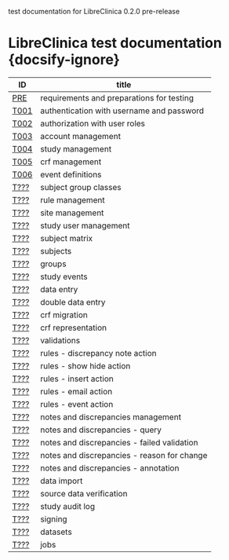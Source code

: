 
test documentation for LibreClinica 0.2.0 pre-release

# LibreClinica test documentation {docsify-ignore}

| ID | title |
| -- | ----- |
| [PRE](prerequisites.md) | requirements and preparations for testing |
| [T001](t001.md) | authentication with username and password |
| [T002](t002.md) | authorization with user roles |
| [T003](t003.md) | account management |
| [T004](t004.md) | study management |
| [T005](t005.md) | crf management |
| [T006](t006.md) | event definitions |
| [T???](t???.md) | subject group classes |
| [T???](t???.md) | rule management |
| [T???](t???.md) | site management |
| [T???](t???.md) | study user management |
| [T???](t???.md) | subject matrix |
| [T???](t???.md) | subjects |
| [T???](t???.md) | groups |
| [T???](t???.md) | study events |
| [T???](t???.md) | data entry |
| [T???](t???.md) | double data entry |
| [T???](t???.md) | crf migration |
| [T???](t???.md) | crf representation |
| [T???](t???.md) | validations |
| [T???](t???.md) | rules - discrepancy note action |
| [T???](t???.md) | rules - show hide action |
| [T???](t???.md) | rules - insert action |
| [T???](t???.md) | rules - email action |
| [T???](t???.md) | rules - event action |
| [T???](t???.md) | notes and discrepancies management |
| [T???](t???.md) | notes and discrepancies - query |
| [T???](t???.md) | notes and discrepancies - failed validation |
| [T???](t???.md) | notes and discrepancies - reason for change |
| [T???](t???.md) | notes and discrepancies - annotation |
| [T???](t???.md) | data import |
| [T???](t???.md) | source data verification |
| [T???](t???.md) | study audit log |
| [T???](t???.md) | signing |
| [T???](t???.md) | datasets |
| [T???](t???.md) | jobs |
